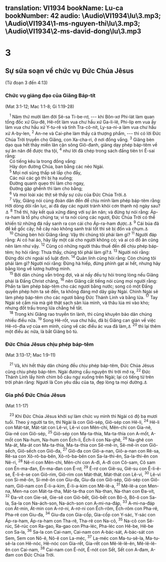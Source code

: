 translation: VI1934
bookName: Lu-ca 
bookNumber: 42
audio: \Audio\VI1934\lu\3.mp3; \Audio\VI1934\1-ms-nguyen-thi\lu\3.mp3; \Audio\VI1934\2-ms-david-dong\lu\3.mp3
-------

<div class="title"><h1>3</h1><h2>Sự sửa soạn về chức vụ Đức Chúa Jêsus</h2><p>(Từ đoạn 3 đến 4:13)</p><h3>Chức vụ giảng đạo của Giăng Báp-tít</h3><p>(Mat 3:1-12; Mac 1:1-8; Gi 1:19-28)</p></div>
<span class="verse lu_3_1"> <sup>1</sup> Năm thứ mười lăm đời Sê-sa Ti-be-rơ, --- khi Bôn-xơ Phi-lát làm quan tổng đốc xứ Giu-đê, Hê-rốt làm vua chư hầu xứ Ga-li-lê, Phi-líp em vua ấy làm vua chư hầu xứ Y-tu-rê và tỉnh Tra-cô-nít, Ly-sa-ni-a làm vua chư hầu xứ A-by-len, </span>
<span class="verse lu_3_2"><sup>2</sup> An-ne và Cai-phe làm thầy cả thượng phẩm, --- thì có lời Đức Chúa Trời truyền cho Giăng, con Xa-cha-ri, ở nơi đồng vắng. </span>
<span class="verse lu_3_3"><sup>3</sup> Giăng bèn dạo qua hết thảy miền lân cận sông Giô-đanh, giảng dạy phép báp-têm về sự ăn năn để được tha tội, </span>
<span class="verse lu_3_4"><sup>4</sup> như lời đã chép trong sách đấng tiên tri Ê-sai rằng: <br/> Có tiếng kêu la trong đồng vắng: <br/> Hãy dọn đường Chúa, ban bằng các nẻo Ngài. <br/></span>
<span class="verse lu_3_5"> <sup>5</sup> Mọi nơi sũng thấp sẽ lấp cho đầy, <br/> Các núi các gò thì bị hạ xuống; <br/> Đường quanh quẹo thì làm cho ngay, <br/> Đường gập ghềnh thì làm cho bằng; <br/></span>
<span class="verse lu_3_6"> <sup>6</sup> Và mọi loài xác thịt sẽ thấy sự cứu của Đức Chúa Trời.<a data-toggle="tooltip" data-placement="bottom" title="Es 40:3-4">⚓</a><br/></span>
<span class="verse lu_3_7"> <sup>7</sup> Vậy, Giăng nói cùng đoàn dân đến để chịu mình làm phép báp-têm rằng: Hỡi dòng dõi rắn lục, ai đã dạy các ngươi tránh khỏi cơn thạnh nộ ngày sau?<a data-toggle="tooltip" data-placement="bottom" title="Mat 12:34; 23:33">⚓</a></span>
<span class="verse lu_3_8"><sup>8</sup> Thế thì, hãy kết quả xứng đáng với sự ăn năn; và đừng tự nói rằng: Áp-ra-ham là tổ phụ chúng ta; vì ta nói cùng các ngươi, Đức Chúa Trời có thể khiến từ những đá nầy sanh ra con cái cho Áp-ra-ham được.<a data-toggle="tooltip" data-placement="bottom" title="Gi 8:33">⚓</a></span>
<span class="verse lu_3_9"><sup>9</sup> Cái búa đã để kề gốc cây; hễ cây nào không sanh trái tốt thì sẽ bị đốn và chụm.<a data-toggle="tooltip" data-placement="bottom" title="Mat 7:19">⚓</a><br/></span>
<span class="verse lu_3_10"> <sup>10</sup> Chúng bèn hỏi Giăng rằng: Vậy thì chúng tôi phải làm gì? </span>
<span class="verse lu_3_11"><sup>11</sup> Người đáp rằng: Ai có hai áo, hãy lấy một cái cho người không có; và ai có đồ ăn cũng nên làm như vậy. </span>
<span class="verse lu_3_12"><sup>12</sup> Cũng có những người thâu thuế đến để chịu phép báp-têm; họ hỏi rằng: Thưa thầy, chúng tôi phải làm gì?<a data-toggle="tooltip" data-placement="bottom" title="Lu 7:29">⚓</a></span>
<span class="verse lu_3_13"><sup>13</sup> Người nói rằng: Đừng đòi chi ngoài số luật định. </span>
<span class="verse lu_3_14"><sup>14</sup> Quân lính cũng hỏi rằng: Còn chúng tôi phải làm gì? Người nói rằng: Đừng hà hiếp, đừng phỉnh gạt ai hết, nhưng hãy bằng lòng về lương hướng mình. <br/></span>
<span class="verse lu_3_15"> <sup>15</sup> Bởi dân chúng vẫn trông đợi, và ai nấy đều tự hỏi trong lòng nếu Giăng phải là Đấng Christ chăng, </span>
<span class="verse lu_3_16"><sup>16</sup> nên Giăng cất tiếng nói cùng mọi người rằng: Phần ta làm phép báp-têm cho các ngươi bằng nước; song có một Đấng quyền phép hơn ta sẽ đến, ta không đáng mở dây giày Ngài. Chính Ngài sẽ làm phép báp-têm cho các ngươi bằng Đức Thánh Linh và bằng lửa. </span>
<span class="verse lu_3_17"><sup>17</sup> Tay Ngài sẽ cầm nia mà giê thật sạch sân lúa mình, và thâu lúa mì vào kho; nhưng đốt trấu trong lửa chẳng hề tắt. <br/></span>
<span class="verse lu_3_18"> <sup>18</sup> Trong khi Giăng rao truyền tin lành, thì cũng khuyên bảo dân chúng nhiều điều nữa. </span>
<span class="verse lu_3_19"><sup>19</sup> Song Hê-rốt, vua chư hầu, đã bị Giăng can gián về việc Hê-rô-đia vợ của em mình, cùng về các điều ác vua đã làm,<a data-toggle="tooltip" data-placement="bottom" title="Mat 14:3-4; Mac 6:17-18">⚓</a></span>
<span class="verse lu_3_20"><sup>20</sup> thì lại thêm một điều ác nữa, là bắt Giăng bỏ tù. <br/></span>
<div class="title"><h3>Đức Chúa Jêsus chịu phép báp-têm</h3><p>(Mat 3:13-17; Mac 1:9-11)</p></div>
<span class="verse lu_3_21"> <sup>21</sup> Vả, khi hết thảy dân chúng đều chịu phép báp-têm, Đức Chúa Jêsus cũng chịu phép báp-têm. Ngài đương cầu nguyện thì trời mở ra, </span>
<span class="verse lu_3_22"><sup>22</sup> Đức Thánh Linh lấy hình chim bồ câu ngự xuống trên Ngài; lại có tiếng từ trên trời phán rằng: Ngươi là Con yêu dấu của ta, đẹp lòng ta mọi đường.<a data-toggle="tooltip" data-placement="bottom" title="Sa 22:2; Thi 2:7; Es 42:1; Mat 3:17; Mac 1:11; Lu 9:35">⚓</a><br/></span>
<div class="title"><h3>Gia phổ Đức Chúa Jêsus</h3><p>(Mat 1:1-17)</p></div>
<span class="verse lu_3_23"> <sup>23</sup> Khi Đức Chúa Jêsus khởi sự làm chức vụ mình thì Ngài có độ ba mươi tuổi. Theo ý người ta tin, thì Ngài là con Giô-sép, Giô-sép con Hê-li, </span>
<span class="verse lu_3_24"><sup>24</sup> Hê-li con Mát-tát, Mát-tát con Lê-vi, Lê-vi con Mên-chi, Mên-chi con Gia-nê, Gia-nê con Giô-sép, </span>
<span class="verse lu_3_25"><sup>25</sup> Giô-sép con Ma-ta-thia, Ma-ta-thia con A-mốt, A-mốt con Na-hum, Na-hum con Ếch-li, Ếch-li con Na-ghê, </span>
<span class="verse lu_3_26"><sup>26</sup> Na-ghê con Ma-át, Ma-át con Ma-ta-thia, Ma-ta-thia con Sê-mê-in, Sê-mê-in con Giô-sếch, Giô-sếch con Giô-đa, </span>
<span class="verse lu_3_27"><sup>27</sup> Giô-đa con Giô-a-nan, Giô-a-nan con Rê-sa, Rê-sa con Xô-rô-ba-bên, Xô-rô-ba-bên con Sa-la-thi-ên, Sa-la-thi-ên con Nê-ri, </span>
<span class="verse lu_3_28"><sup>28</sup> Nê-ri con Mên-chi, Mên-chi con A-đi, A-đi con Cô-sam, Cô sam con Ên-ma-đan, Ên-ma-đan con Ê-rơ, </span>
<span class="verse lu_3_29"><sup>29</sup> Ê-rơ con Giê-su, Giê-su con Ê-li-ê-se, Ê-li-ê-se con Giô-rim, Giô-rim con Mát-thát, Mát-thát con Lê-vi, </span>
<span class="verse lu_3_30"><sup>30</sup> Lê-vi con Si-mê-ôn, Si-mê-ôn con Giu-đa, Giu-đa con Giô-sép, Giô-sép con Giô-nam, Giô-nam con Ê-li-a-kim, Ê-li-a-kim con Mê-lê-a, </span>
<span class="verse lu_3_31"><sup>31</sup> Mê-lê-a con Men-na, Men-na con Mát-ta-tha, Mát-ta-tha con Na-than, Na-than con Đa-vít, </span>
<span class="verse lu_3_32"><sup>32</sup> Đa-vít con Gie-sê, Gie-sê con Giô-bết, Giô-bết con Bô-ô, Bô-ô con Sa-la, Sa-la con Na-ách-son, Na-ách-son con A-mi-na-đáp, </span>
<span class="verse lu_3_33"><sup>33</sup> A-mi-na-đáp con Át-min, Át-min con A-rơ-ni, A-rơ-ni con Ếch-rôm, Ếch-rôm con Pha-rê, Pha-rê con Giu-đa, </span>
<span class="verse lu_3_34"><sup>34</sup> Giu-đa con Gia-cốp, Gia-cốp con Y-sác, Y-sác con Áp-ra-ham, Áp-ra-ham con Tha-rê, Tha-rê con Na-cô, </span>
<span class="verse lu_3_35"><sup>35</sup> Na-cô con Sê-rúc, Sê-rúc con Ra-gao, Ra-gao con Pha-léc, Pha-léc con Hê-be, Hê-be con Sa-la, </span>
<span class="verse lu_3_36"><sup>36</sup> Sa-la con Cai-nam, Cai-nam con A-bác-sát, A-bác-sát con Sem, Sem con Nô-ê, Nô-ê con La-méc, </span>
<span class="verse lu_3_37"><sup>37</sup> La-méc con Ma-tu-sê-la, Ma-tu-sê-la con Hê-nóc, Hê-nóc con Gia-rết, Gia-rết con Mê-lê-lê-ên, Mê-lê-lê-ên con Cai-nam, </span>
<span class="verse lu_3_38"><sup>38</sup> Cai-nam con Ê-nót, Ê-nót con Sết, Sết con A-đam, A-đam con Đức Chúa Trời. <br/></span>
